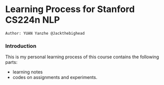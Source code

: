# Learning Process for Stanford CS224n NLP
`Author: YUAN Yanzhe @Jackthebighead`

### Introduction
This is my personal learning process of this course contains the following parts:
- learning notes
- codes on assignments and experiments.




